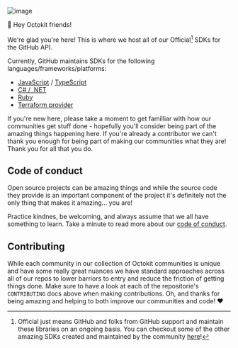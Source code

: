![image](https://user-images.githubusercontent.com/139819/199528006-bc534966-4aee-45da-8d1e-0e71b97a56b3.png)


👋 Hey Octokit friends! 

We're glad you're here! This is where we host all of our Official[^1] SDKs for the GitHub API. 

Currently, GitHub maintains SDKs for the following languages/frameworks/platforms:
- [JavaScript](https://github.com/octokit?language=javascript#org-profile-repositories) / [TypeScript](https://github.com/octokit?language=typescript#org-profile-repositories)
- [C# / .NET](https://github.com/octokit?language=c%23#org-profile-repositories)
- [Ruby](https://github.com/octokit?language=ruby#org-profile-repositories)
- [Terraform provider](https://github.com/integrations/terraform-provider-github)

If you're new here, please take a moment to get familliar with how our communities get stuff done - hopefully you'll consider being part of the amazing things happening here.
If you're already a contributor we can't thank you enough for being part of making our communities what they are!  Thank you for all that you do.

## Code of conduct

Open source projects can be amazing things and while the source code they provide is an important component of the project 
it's definitely not the only thing that makes it amazing... you are! 

Practice kindnes, be welcoming, and always assume that we all have something to learn. Take a minute to read more about our [code of conduct](CODE_OF_CONDUCT.md).

## Contributing

While each community in our collection of Octokit communities is unique and have some really great nuances we have standard approaches across all of our repos
to lower barriors to entry and reduce the friction of getting things done. Make sure to have a look at each of the repositorie's `CONTRIBUTING` docs above when 
making contributions. Oh, and thanks for being amazing and helping to both improve our communities and code! ❤️

[^1]:Official just means GitHub and folks from GitHub support and maintain these libraries on an ongoing basis. 
You can checkout some of the other amazing SDKs created and maintained by the community [here](https://docs.github.com/en/rest/overview/libraries)!
